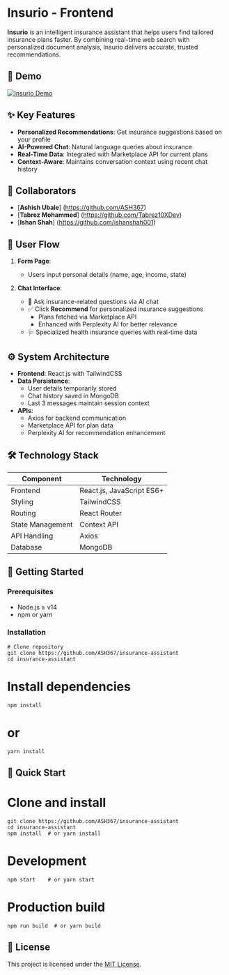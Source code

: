 # Insurio - Frontend

**Insurio** is an intelligent insurance assistant that helps users find tailored insurance plans faster. By combining real-time web search with personalized document analysis, Insurio delivers accurate, trusted recommendations.

## 📸 Demo

[![Insurio Demo](https://img.youtube.com/vi/05jEwKGhr0w/0.jpg)](https://youtu.be/05jEwKGhr0w)

## ✨ Key Features

- **Personalized Recommendations**: Get insurance suggestions based on your profile
- **AI-Powered Chat**: Natural language queries about insurance
- **Real-Time Data**: Integrated with Marketplace API for current plans
- **Context-Aware**: Maintains conversation context using recent chat history

## 🤝 Collaborators

- [**Ashish Ubale**] (https://github.com/ASH367)
- [**Tabrez Mohammed**] (https://github.com/Tabrez10XDev) 
- [**Ishan Shah**] (https://github.com/ishanshah001)

## 🚀 User Flow

1. **Form Page**:
   - Users input personal details (name, age, income, state)
   
2. **Chat Interface**:
   - 💬 Ask insurance-related questions via AI chat
   - ✅ Click **Recommend** for personalized insurance suggestions
     - Plans fetched via Marketplace API
     - Enhanced with Perplexity AI for better relevance
   - 🩺 Specialized health insurance queries with real-time data

## ⚙️ System Architecture

- **Frontend**: React.js with TailwindCSS
- **Data Persistence**:
  - User details temporarily stored
  - Chat history saved in MongoDB
  - Last 3 messages maintain session context
- **APIs**:
  - Axios for backend communication
  - Marketplace API for plan data
  - Perplexity AI for recommendation enhancement

## 🛠️ Technology Stack

| Component        | Technology               |
|------------------|--------------------------|
| Frontend         | React.js, JavaScript ES6+|
| Styling          | TailwindCSS              |
| Routing          | React Router             |
| State Management | Context API              |
| API Handling     | Axios                    |
| Database         | MongoDB                  |

## 🏁 Getting Started

### Prerequisites

- Node.js ≥ v14
- npm or yarn

### Installation

```
# Clone repository
git clone https://github.com/ASH367/insurance-assistant
cd insurance-assistant
```

# Install dependencies
```
npm install
```
# or
```
yarn install
```

## 🚀 Quick Start

# Clone and install
```
git clone https://github.com/ASH367/insurance-assistant
cd insurance-assistant
npm install  # or yarn install
```

# Development
```
npm start    # or yarn start
```

# Production build
```
npm run build  # or yarn build
```

## 📄 License

This project is licensed under the [MIT License](LICENSE).
